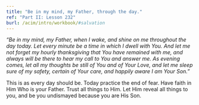 ```yaml
---
title: "Be in my mind, my Father, through the day."
ref: "Part II: Lesson 232"
burl: /acim/intro/workbook/#salvation
---
```


*“Be in my mind, my Father, when I wake, and shine on me throughout the
day today. Let every minute be a time in which I dwell with You. And let
me not forget my hourly thanksgiving that You have remained with me, and
always will be there to hear my call to You and answer me. As evening
comes, let all my thoughts be still of You and of Your Love, and let me
sleep sure of my safety, certain of Your care, and happily aware I am
Your Son.”*

This is as every day should be. Today practice the end of fear. Have
faith in Him Who is your Father. Trust all things to Him. Let Him reveal
all things to you, and be you undismayed because you are His Son.

